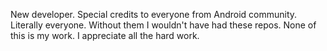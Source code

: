 New developer. 
Special credits to everyone from Android community. Literally everyone. Without them I wouldn't have had these repos. None of this is my work. I appreciate all the hard work.

<!---
Twinchin12/Twinchin12 is a ✨ special ✨ repository because its `README.md` (this file) appears on your GitHub profile.
You can click the Preview link to take a look at your changes.
--->
